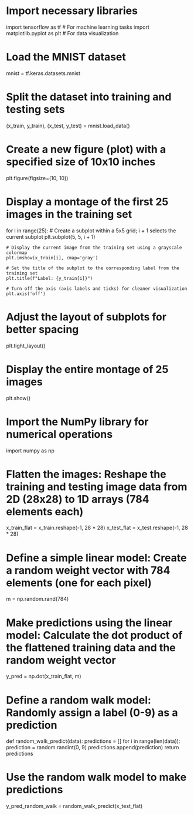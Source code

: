 # Import necessary libraries
import tensorflow as tf  # For machine learning tasks
import matplotlib.pyplot as plt  # For data visualization

# Load the MNIST dataset
mnist = tf.keras.datasets.mnist

# Split the dataset into training and testing sets
(x_train, y_train), (x_test, y_test) = mnist.load_data()

# Create a new figure (plot) with a specified size of 10x10 inches
plt.figure(figsize=(10, 10))

# Display a montage of the first 25 images in the training set
for i in range(25):
    # Create a subplot within a 5x5 grid; i + 1 selects the current subplot
    plt.subplot(5, 5, i + 1)

    # Display the current image from the training set using a grayscale colormap
    plt.imshow(x_train[i], cmap='gray')

    # Set the title of the subplot to the corresponding label from the training set
    plt.title(f"Label: {y_train[i]}")

    # Turn off the axis (axis labels and ticks) for cleaner visualization
    plt.axis('off')

# Adjust the layout of subplots for better spacing
plt.tight_layout()

# Display the entire montage of 25 images
plt.show()

# Import the NumPy library for numerical operations
import numpy as np

# Flatten the images: Reshape the training and testing image data from 2D (28x28) to 1D arrays (784 elements each)
x_train_flat = x_train.reshape(-1, 28 * 28)
x_test_flat = x_test.reshape(-1, 28 * 28)

# Define a simple linear model: Create a random weight vector with 784 elements (one for each pixel)
m = np.random.rand(784)

# Make predictions using the linear model: Calculate the dot product of the flattened training data and the random weight vector
y_pred = np.dot(x_train_flat, m)

# Define a random walk model: Randomly assign a label (0-9) as a prediction
def random_walk_predict(data):
    predictions = []
    for i in range(len(data)):
        prediction = random.randint(0, 9)
        predictions.append(prediction)
    return predictions

# Use the random walk model to make predictions
y_pred_random_walk = random_walk_predict(x_test_flat)
